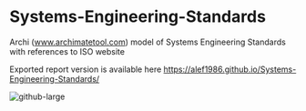 # Systems-Engineering-Standards
Archi (www.archimatetool.com) model of Systems Engineering Standards with references to ISO website

Exported report version is available here https://alef1986.github.io/Systems-Engineering-Standards/

![github-large](https://alef1986.github.io/Systems-Engineering-Standards/Standards_Info.png)
